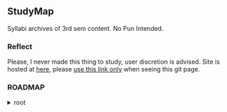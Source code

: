 ## StudyMap

Syllabi archives of 3rd sem content. No Pun Intended.

### Reflect
Please, I never made this thing  to study, user discretion is advised. Site is hosted at [here](https://hari01584.github.io/studymap/), please [use this link only](https://hari01584.github.io/studymap/) when seeing this git page.


### ROADMAP
<details>
<summary> root </summary>
<blockquote>
<details><summary> home </summary>
<blockquote>
me <br>
you
everyone
</blockquote>
</details>

<details><summary> lib </summary><blockquote>
lib
er
ate
</blockquote></details>
</blockquote></details>
